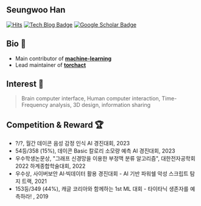 ## Seungwoo Han
[![Hits](https://hits.seeyoufarm.com/api/count/incr/badge.svg?url=https%3A%2F%2Fgithub.com%2FKaintels&)](https://hits.seeyoufarm.com)
[![Tech Blog Badge](http://img.shields.io/badge/-Tech%20blog-black?style=flat-square&logo=github&link=https://swhme.tistory.com/)](https://kaintels.github.io)
[![Google Scholar Badge](https://img.shields.io/badge/-Google%20Scholar-4285f4?style=flat-square&logo=google-scholar&logoColor=white&link=https://scholar.google.com/citations?user=NWbfyKYAAAAJ&hl)](https://scholar.google.com/citations?user=NWbfyKYAAAAJ&hl)

## Bio 📘 
- Main contributor of [**machine-learning**](https://github.com/teddylee777/machine-learning)
- Lead maintainer of [**torchact**](https://github.com/kaintels/torchact)

## Interest 🔎
> Brain computer interface, Human computer interaction, Time-Frequency analysis, 3D design, information sharing

## Competition & Reward 🏆
- ?/?, 월간 데이콘 음성 감정 인식 AI 경진대회, 2023
- 54등/358 (15%), 데이콘 Basic 칼로리 소모량 예측 AI 경진대회, 2023
- 우수학생논문상, "그래프 신경망을 이용한 부정맥 분류 알고리즘", 대한전자공학회 2022 하계종합학술대회, 2022
- 우수상, 사이버보안 AI·빅데이터 활용 경진대회 - AI 기반 파워쉘 악성 스크립트 탐지 트랙, 2021
- 153등/349 (44%), 캐글 코리아와 함께하는 1st ML 대회 - 타이타닉 생존자를 예측하라! , 2019

